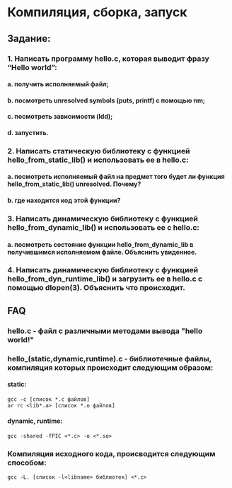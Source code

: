 # Компиляция, сборка, запуск

## Задание:
### 1. Написать программу hello.c, которая выводит фразу “Hello world”:
#### a. получить исполняемый файл;
#### b. посмотреть unresolved symbols (puts, printf) с помощью nm;
#### c. посмотреть зависимости (ldd);
#### d. запустить.
### 2. Написать статическую библиотеку с функцией hello_from_static_lib() и использовать ее в hello.c:
#### a. посмотреть исполняемый файл на предмет того будет ли функция hello_from_static_lib() unresolved. Почему?
#### b. где находится код этой функции?
### 3. Написать динамическую библиотеку с функцией hello_from_dynamic_lib() и использовать ее с hello.c:
#### a. посмотреть состояние функции hello_from_dynamic_lib в получившимся исполняемом файле. Объяснить увиденное.
### 4. Написать динамическую библиотеку с функцией hello_from_dyn_runtime_lib() и загрузить ее в hello.c с помощью dlopen(3). Объяснить что происходит.

## FAQ
### hello.c - файл с различными методами вывода "hello world!"
### hello_(static,dynamic,runtime).c - библиотечные файлы, компиляция которых происходит следующим образом:
#### static:
```
gcc -c [список *.c файлов]
ar rc <lib*.a> [список *.o файлов]
```

#### dynamic, runtime:
```
gcc -shared -fPIC <*.c> -o <*.so>
```

### Компиляция исходного кода, происводится следующим способом:
```
gcc -L. [список -l<libname> библиотек] <*.c>
```